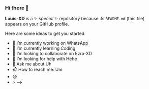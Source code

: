 ### Hi there 👋


**Louis-XD** is a ✨ _special_ ✨ repository because its `README.md` (this file) appears on your GitHub profile.

Here are some ideas to get you started:

- 🔭 I’m currently working on WhatsApp
- 🌱 I’m currently learning Coding
- 👯 I’m looking to collaborate on Ezra-XD
- 🤔 I’m looking for help with Hehe
- 💬 Ask me about Uh
- 📫 How to reach me: Um
- 😄 
- ⚡ 
-->
